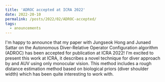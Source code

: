 ```yaml
---
title: 'ADROC accepted at ICRA 2022'
date: 2022-20-10
permalink: /posts/2022/02/ADROC-accepted/
tags:
  - anouncements
---
```

I'm happy to announce that my paper with Jungseok Hong and Junaed Sattar on the Autonomous Diver-Relative Operator Configuration algorithm (ADROC) has been accepted for publication at ICRA 2022! I'm excited to present this work at ICRA, it describes a novel technique for diver approach by and AUV using only monocular vision. This method includes a rough distance estimation method based on biological priors (diver shoulder width) which has been quite interesting to work with.